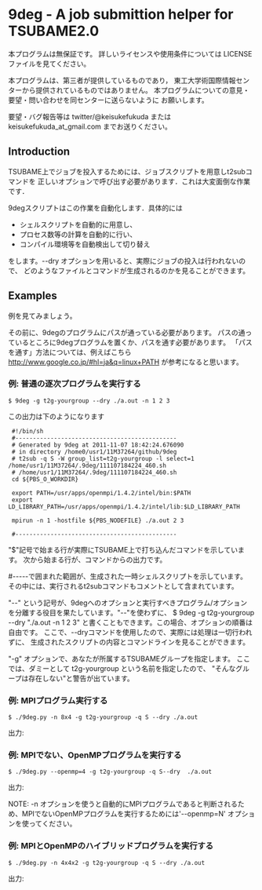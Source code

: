 9deg - A job submittion helper for TSUBAME2.0
=============================================

本プログラムは無保証です。
詳しいライセンスや使用条件については LICENSE ファイルを見てください。

本プログラムは、第三者が提供しているものであり，
東工大学術国際情報センターから提供されているものではありません。
本プログラムについての意見・要望・問い合わせを同センターに送らないように
お願いします。

要望・バグ報告等は twitter/@keisukefukuda または keisukefukuda_at_gmail.com 
までお送りください。

Introduction
------------

TSUBAME上でジョブを投入するためには、ジョブスクリプトを用意しt2subコマンドを
正しいオプションで呼び出す必要があります．これは大変面倒な作業です．

9degスクリプトはこの作業を自動化します．具体的には

 - シェルスクリプトを自動的に用意し、
 - プロセス数等の計算を自動的に行い、
 - コンパイル環境等を自動検出して切り替え

をします。--dry オプションを用いると、実際にジョブの投入は行われないので、
どのようなファイルとコマンドが生成されるのかを見ることができます。

Examples
--------

例を見てみましょう。

その前に、9degのプログラムにパスが通っている必要があります。
パスの通っているところに9degプログラムを置くか、パスを通す必要があります。
「パスを通す」方法については、例えばこちら
http://www.google.co.jp/#hl=ja&q=linux+PATH
が参考になると思います。

### 例: 普通の逐次プログラムを実行する

    $ 9deg -g t2g-yourgroup --dry ./a.out -n 1 2 3

この出力は下のようになります

     #!/bin/sh
     #----------------------------------------------
     # Generated by 9deg at 2011-11-07 18:42:24.676090
     # in directory /home0/usr1/11M37264/github/9deg
     # t2sub -q S -W group_list=t2g-yourgroup -l select=1 /home/usr1/11M37264/.9deg/111107184224_460.sh
     # /home/usr1/11M37264/.9deg/111107184224_460.sh
     cd ${PBS_O_WORKDIR}
     
     export PATH=/usr/apps/openmpi/1.4.2/intel/bin:$PATH
     export LD_LIBRARY_PATH=/usr/apps/openmpi/1.4.2/intel/lib:$LD_LIBRARY_PATH
     
     mpirun -n 1 -hostfile ${PBS_NODEFILE} ./a.out 2 3
     
     #----------------------------------------------
     
     

"$"記号で始まる行が実際にTSUBAME上で打ち込んだコマンドを示しています。
次から始まる行が、コマンドからの出力です。

#-----で囲まれた範囲が、生成された一時シェルスクリプトを示しています。
その中には、実行されるt2subコマンドもコメントとして含まれています。

"--" という記号が、9degへのオプションと実行すべきプログラム/オプション
を分離する役目を果たしています。"--"を使わずに、
$ 9deg -g t2g-yourgroup --dry "./a.out -n 1 2 3"
と書くこともできます。この場合、オプションの順番は自由です。
ここで、--dryコマンドを使用したので、実際には処理は一切行われずに、
生成されたスクリプトの内容とコマンドラインを見ることができます。

"-g" オプションで、あなたが所属するTSUBAMEグループを指定します。
ここでは、ダミーとして t2g-yourgroup という名前を指定したので、
"そんなグループは存在しない"と警告が出ています。

### 例: MPIプログラム実行する

    $ ./9deg.py -n 8x4 -g t2g-yourgroup -q S --dry ./a.out

出力:

     

### 例: MPIでない、OpenMPプログラムを実行する

    $ ./9deg.py --openmp=4 -g t2g-yourgroup -q S--dry  ./a.out

出力:

     

NOTE: -n オプションを使うと自動的にMPIプログラムであると判断されるため、MPIでないOpenMPプログラムを実行するためには'--openmp=N' オプションを使ってください。


### 例: MPIとOpenMPのハイブリッドプログラムを実行する

    $ ./9deg.py -n 4x4x2 -g t2g-yourgroup -q S --dry ./a.out

出力:

     
